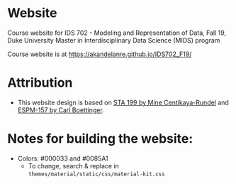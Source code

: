 # Website
Course website for IDS 702 - Modeling and Representation of Data, Fall 19, Duke University Master in Interdisciplinary Data Science (MIDS) program

Course website is at https://akandelanre.github.io/IDS702_F19/

# Attribution

- This website design is based on [STA 199 by Mine Centikaya-Rundel](https://www2.stat.duke.edu/courses/Spring18/Sta199/) and [ESPM-157 by Carl Boettinger](https://espm-157.carlboettiger.info/).

# Notes for building the website:

- Colors: #000033 and #0085A1
  - To change, search & replace in `themes/material/static/css/material-kit.css`
